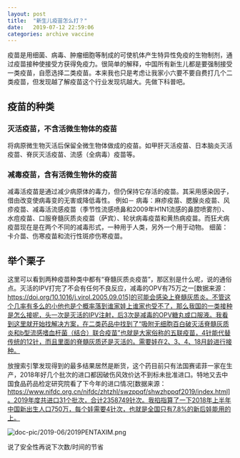 ```yaml
---
layout: post
title:  "新生儿疫苗怎么打？"
date:   2019-07-12 22:59:06
categories: archive vaccine
---
```


疫苗是用细菌、病毒、肿瘤细胞等制成的可使机体产生特异性免疫的生物制剂，通过疫苗接种使接受方获得免疫力。很简单的解释，中国所有新生儿都是要强制接受一类疫苗，自愿选择二类疫苗。本来我也只是考虑让我家小六要不要自费打几个二类疫苗，但发现越了解疫苗这个行业发现坑越大。先做下科普吧。

## 疫苗的种类

### 灭活疫苗，不含活微生物体的疫苗
将病原微生物灭活后保留全微生物体做成的疫苗。如甲肝灭活疫苗、日本脑炎灭活疫苗、脊灰灭活疫苗、流感（全病毒）疫苗等。
### 减毒疫苗，含有活微生物休的疫苗
减毒活疫苗是通过减少病原体的毒力，但仍保持它存活的疫苗。其采用感染因子，借由改变使病毒变的无害或降低毒性。 例如－ 病毒：麻疹疫苗、腮腺炎疫苗、风疹疫苗、减毒活流感疫苗（季节性流感喷鼻和2009年H1N1流感的鼻腔喷雾剂）、水痘疫苗、口服脊髓灰质炎疫苗（萨宾）、轮状病毒疫苗和黄热病疫苗。而狂犬病疫苗现在是在两个不同的减毒形式，一种用于人类，另外一个用于动物。 细菌：卡介苗、伤寒疫苗和流行性斑疹伤寒疫苗。

## 举个栗子

这里可以看到两种疫苗种类中都有“脊髓灰质炎疫苗”，那区别是什么呢，说的通俗点。灭活的IPV打完了不会有任何不良反应，减毒的OPV有75万之一[数据来源：https://doi.org/10.1016/j.virol.2005.09.015]的可能会感染上脊髓灰质炎。不管这个几率有多么的小他也是个概率落到谁家娃上谁家也受不了，那么我国的一类接种是怎么接呢，头一次是灭活的IPV注射，后3次是减毒的OPV糖丸或口服液。我看到这里就开始找解决方案，在二类药品中找到了“吸附无细胞百白破灭活脊髓灰质炎和b型流感嗜血杆菌（结合）联合疫苗”也就是大家俗称的五联疫苗，4针能代替传统的12针，而且里面的脊髓灰质还是灭活的。需要娃在2、3、4、18月龄进行接种。

放搜索引擎发现得到的最多结果居然是断货，这个药目前只有法国赛诺菲一家在生产，2018年好几个批次的进口都因破伤风效价达不到标未批准进口。特地又去中国食品药品检定研究院看了下今年的进口情况[数据来源：https://www.nifdc.org.cn/nifdc/zhtzhl/swzppqf/shwzhppqf2019/index.html]。2019年度共进口31个批次，合计2358749针次。我掐指算了一下2018年上半年中国新出生人口750万，每个娃需要4针次，也就是全国只有7.8%的新后娃能用的上。

![doc-pic/2019-06/2019PENTAXIM.png](http://blog.guohai.org/doc-pic/2019-06/2019PENTAXIM.png)

说了安全性再说下次数/时间的节省
